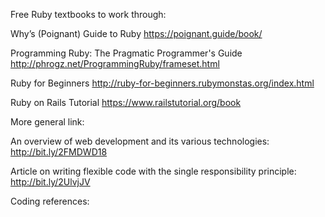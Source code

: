 Free Ruby textbooks to work through:

Why’s (Poignant) Guide to Ruby
https://poignant.guide/book/

Programming Ruby: The Pragmatic Programmer's Guide
http://phrogz.net/ProgrammingRuby/frameset.html

Ruby for Beginners
http://ruby-for-beginners.rubymonstas.org/index.html

Ruby on Rails Tutorial
https://www.railstutorial.org/book


More general link:

An overview of web development and its various technologies:
http://bit.ly/2FMDWD18

Article on writing flexible code with the single responsibility principle:
http://bit.ly/2UlvjJV

Coding references:

